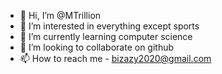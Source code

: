 - 👋 Hi, I’m @MTrillion
- 👀 I’m interested in everything except sports 
- 🌱 I’m currently learning computer science
- 💞️ I’m looking to collaborate on github
- 📫 How to reach me  - bizazy2020@gmail.com

<!---
MTrillion/MTrillion is a ✨ special ✨ repository because its `README.md` (this file) appears on your GitHub profile.
You can click the Preview link to take a look at your changes.
--->
